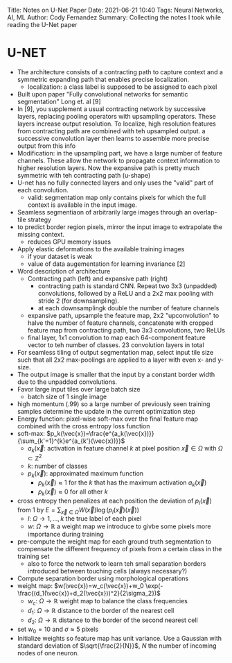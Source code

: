 Title: Notes on U-Net Paper
Date: 2021-06-21 10:40
Tags: Neural Networks, AI, ML
Author: Cody Fernandez
Summary: Collecting the notes I took while reading the U-Net paper

# U-NET
- The architecture consists of a contracting path to capture context and a symmetric expanding path that enables precise localization.
    - localization: a class label is supposed to be assigned to each pixel
- Built upon paper "Fully convolutional networks for semantic segmentation" Long et. al [9]
- In [9], you supplement a usual contracting network by successive layers, replacing pooling operators with upsampling operators. These layers increase output resolution. To localize, high resolution features from contracting path are combined with teh upsampled output. a successive convolution layer then learns to assemble more precise output from this info
- Modification: in the upsampling part, we have a large number of feature channels. These allow the network to propagate context information to higher resolution layers. Now the expansive path is pretty much symmetric with teh contracting path (u-shape)
- U-net has no fully connected layers and only uses the "valid" part of each convolution. 
    - valid: segmentation map only contains pixels for which the full context is available in the input image.
- Seamless segmentiaon of arbitrarily large images through an overlap-tile strategy
- to predict border region pixels, mirror the input image to extrapolate the missing context.
    - reduces GPU memory issues
- Apply elastic deformations to the available training images
    - if your dataset is weak
    - value of data augementation for learning invariance [2]
- Word description of architecture
    - Contracting path (left) and expansive path (right)
        - contracting path is standard CNN. Repeat two 3x3 (unpadded) convolutions, followed by a ReLU and a 2x2 max pooling with stride 2 (for downsampling).
        - at each downsamplingk double the number of feature channels
    - expansive path, upsample the feature map, 2x2 "upconvolution" to halve the number of feature channels, concatenate with cropped feature map from contracting path, two 3x3 convolutions, two ReLUs
    - final layer, 1x1 convolution to map each 64-component feature vector to teh number of classes. 23 convolution layers in total
- For seamless tiling of output segmentation map, select input tile size such that all 2x2 max-poolings are applied to a layer with even x- and y-size.
- The output image is smaller that the input by a constant border width due to the unpadded convolutions.
- Favor large input tiles over large batch size
    - batch size of 1 single image
- high momentum (.99) so a large number of previously seen training samples determine the update in the current optimization step
- Energy function: pixel-wise soft-max over the final feature map combined with the cross entropy loss function
- soft-max: $p_k(\vec{x})=\frac{e^{a_k(\vec{x})}}{\sum_{k'=1}^{k}e^{a_{k'}(\vec{x})}}$
    - $a_k(\vec{x}$: activation in feature channel $k$ at pixel position $\vec{x} \in \Omega$ with $\Omega \subset \mathbb{Z}^2$
    - $k$: number of classes
    - $p_k(\vec{x})$: approximated maximum function
        - $p_k(\vec{x}) \approx 1$ for the $k$ that has the maximum activation $a_k(\vec{x})$
        - $p_k(\vec{x}) \approx 0$ for all other $k$
- cross entropy then penalizes at each position the deviation of $p_l(\vec{x})$ from 1 by $E=\sum_{\vec{x} \in \Omega} W(\vec{x}) \log (p_l(\vec{x})(\vec{x}))$
    - $l$: $\Omega \rightarrow {1,...,k}$ the true label of each pixel
    - $w$: $\Omega \rightarrow \mathbb{R}$ a weight map we introduce to givbe some pixels more importance during training
- pre-compute the weight map for each ground truth segmentation to compensate the different frequency of pixels from a certain class in the training set
    - also to force the network to learn teh small separation borders introduced between touching cells (always necessary?)
- Compute separation border using morphological operations 
- weight map: $w(\vec{x})=w_c(\vec{x})+w_0 \exp(-\frac{(d_1(\vec{x})+d_2(\vec{x}))^2}{2\sigma_2})$
    - $w_c$: $\Omega \rightarrow \mathbb{R}$ weight map to balance the class frequencies
    - $d_1$: $\Omega \rightarrow \mathbb{R}$ distance to the border of the nearest cell
    - $d_2$: $\Omega \rightarrow \mathbb{R}$ distance to the border of the second nearest cell
- set $w_0=10$ and $\sigma \approx 5$ pixels
- Initialize weights so feature map has unit variance. Use a Gaussian with standard deviation of $\sqrt{\frac{2}{N}}$, $N$ the number of incoming nodes of one neuron.